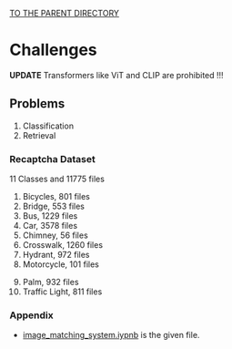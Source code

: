 [TO THE PARENT DIRECTORY](https://github.com/dev-onejun/ComputerVision)


# Challenges

**UPDATE** Transformers like ViT and CLIP are prohibited !!!

## Problems

1. Classification
2. Retrieval

### Recaptcha Dataset

11 Classes and 11775 files

1. Bicycles, 801 files
2. Bridge, 553 files
3. Bus, 1229 files
4. Car, 3578 files
5. Chimney, 56 files
6. Crosswalk, 1260 files
7. Hydrant, 972 files
8. Motorcycle, 101 files
<!--EXCLUDED: 9. Mountain, 13 files -->
<!--EXCLUDED: 10. Other, 1469 files -->
9. Palm, 932 files
10. Traffic Light, 811 files

### Appendix

* [image_matching_system.iypnb](./image_matching_system.ipynb) is the given file.
